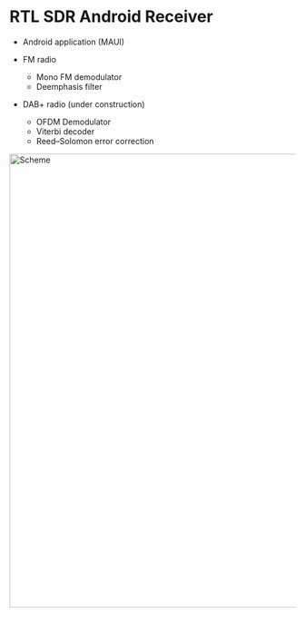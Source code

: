# RTL SDR Android Receiver

- Android application (MAUI) 

- FM radio
  - Mono FM demodulator 
  - Deemphasis filter
  
- DAB+ radio (under construction)
  - OFDM Demodulator
  - Viterbi decoder
  - Reed–Solomon error correction


<img src="https://raw.github.com/petrj/RTL-SDR-Receiver/master/DABScheme.png" width="800" alt="Scheme"/>